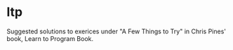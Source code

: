 ltp
===

Suggested solutions to exerices under "A Few Things to Try" in Chris Pines' book, Learn to Program Book.